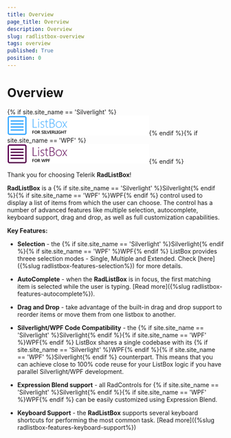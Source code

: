 ```yaml
---
title: Overview
page_title: Overview
description: Overview
slug: radlistbox-overview
tags: overview
published: True
position: 0
---
```


# Overview



{% if site.site_name == 'Silverlight' %}![Rad List Box Overview 010 SL](images/RadListBox_Overview_010_SL.png){% endif %}{% if site.site_name == 'WPF' %}![Rad List Box Overview 010 WPF](images/RadListBox_Overview_010_WPF.png){% endif %}

Thank you for choosing Telerik __RadListBox__!

__RadListBox__ is a {% if site.site_name == 'Silverlight' %}Silverlight{% endif %}{% if site.site_name == 'WPF' %}WPF{% endif %} control used to display a list of items from which the user can choose. 
      The control has a number of advanced features like multiple selection, autocomplete, keyboard support, drag and drop, as well as full customization capabilities.
      

__Key Features:__

* __Selection__ - the {% if site.site_name == 'Silverlight' %}Silverlight{% endif %}{% if site.site_name == 'WPF' %}WPF{% endif %} ListBox provides threee selection modes - Single, Multiple and Extended. Check [here]({%slug radlistbox-features-selection%}) for more details.
          

* __AutoComplete__ - when the __RadListBox__ is in focus, the first matching item is selected while the user is typing. [Read more]({%slug radlistbox-features-autocomplete%}).
          

* __Drag and Drop__ - take advantage of the built-in drag and drop support to reorder items or move them from one listbox to another.
          

* __Silverlight/WPF Code Compatibility__ - the {% if site.site_name == 'Silverlight' %}Silverlight{% endif %}{% if site.site_name == 'WPF' %}WPF{% endif %} ListBox shares a single codebase with its {% if site.site_name == 'Silverlight' %}WPF{% endif %}{% if site.site_name == 'WPF' %}Silverlight{% endif %} counterpart. This means that you can achieve close to 100% code reuse for your ListBox logic if you have parallel Silverlight/WPF development.
          

* __Expression Blend support__ - all RadControls for {% if site.site_name == 'Silverlight' %}Silverlight{% endif %}{% if site.site_name == 'WPF' %}WPF{% endif %} can be easily customized using Expression Blend.
          

* __Keyboard Support__ - the __RadListBox__ supports several keyboard shortcuts for performing the most common task. [Read more]({%slug radlistbox-features-keyboard-support%})
